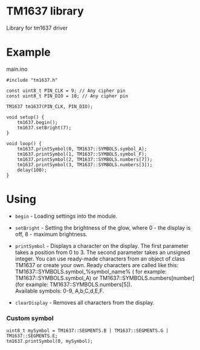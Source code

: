 # TM1637 library

Library for tm1637 driver  

# Example

main.ino  
```
#include "tm1637.h"

const uint8_t PIN_CLK = 9; // Any cipher pin
const uint8_t PIN_DIO = 10; // Any cipher pin

TM1637 tm1637(PIN_CLK, PIN_DIO);

void setup() {
    tm1637.begin();
    tm1637.setBright(7);
}

void loop() {
    tm1637.printSymbol(0, TM1637::SYMBOLS.symbol_A);
    tm1637.printSymbol(1, TM1637::SYMBOLS.symbol_F);
    tm1637.printSymbol(2, TM1637::SYMBOLS.numbers[7]);
    tm1637.printSymbol(3, TM1637::SYMBOLS.numbers[3]);
    delay(100);
}
```

# Using  

* `begin` - Loading settings into the module.  
  
* `setBright` - Setting the brightness of the glow, where 0 - the display is off, 8 - maximum brightness.  
  
* `printSymbol` - Displays a character on the display. The first parameter takes a position from 0 to 3. The second parameter takes an unsigned integer. 
You can use ready-made characters from an object of class TM1637 or create your own. 
Ready characters are called like this: TM1637::SYMBOLS.symbol_%symbol_name% (
for example: TM1637::SYMBOLS.symbol_A) or TM1637::SYMBOLS.numbers[number] (for example: TM1637::SYMBOLS.numbers[5]).  
Available symbols: 0-9, A,b,C,d,E,F.
  
* `clearDisplay` - Removes all characters from the display.  

### Custom symbol
```
uint8_t mySymbol = TM1637::SEGMENTS.B | TM1637::SEGMENTS.G | TM1637::SEGMENTS.E;
tm1637.printSymbol(0, mySymbol);
```
